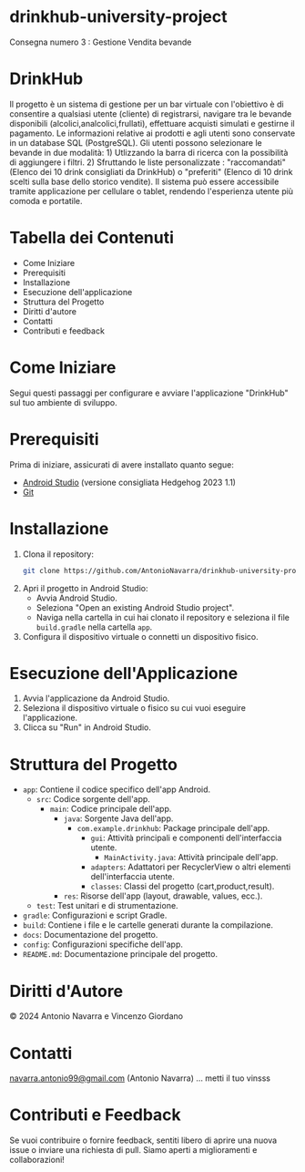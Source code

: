 # drinkhub-university-project
Consegna numero 3 : Gestione Vendita bevande

# DrinkHub
Il progetto è un sistema di gestione per un bar virtuale con l'obiettivo è di consentire a qualsiasi utente (cliente) di registrarsi, navigare tra le bevande disponibili (alcolici,analcolici,frullati), effettuare acquisti simulati e gestirne il pagamento. Le informazioni relative ai prodotti e agli utenti sono conservate in un database SQL (PostgreSQL). Gli utenti possono selezionare le bevande in due modalità: 1) Utlizzando la barra di ricerca con la possibilità di aggiungere i filtri. 2) Sfruttando le liste personalizzate : "raccomandati" (Elenco dei 10 drink consigliati da DrinkHub) o "preferiti" (Elenco di 10 drink scelti sulla base dello storico vendite).
Il sistema può essere accessibile tramite applicazione per cellulare o tablet, rendendo l'esperienza utente più comoda e portatile.

# Tabella dei Contenuti
- Come Iniziare
- Prerequisiti
- Installazione
- Esecuzione dell'applicazione
- Struttura del Progetto
- Diritti d'autore 
- Contatti
- Contributi e feedback

# Come Iniziare
Segui questi passaggi per configurare e avviare l'applicazione "DrinkHub" sul tuo ambiente di sviluppo.

# Prerequisiti
Prima di iniziare, assicurati di avere installato quanto segue:
- [Android Studio](https://developer.android.com/studio) (versione consigliata Hedgehog 2023 1.1)
- [Git](https://git-scm.com/)

# Installazione
1. Clona il repository:
    ```bash
    git clone https://github.com/AntonioNavarra/drinkhub-university-project.git
    ```
2. Apri il progetto in Android Studio:
    - Avvia Android Studio.
    - Seleziona "Open an existing Android Studio project".
    - Naviga nella cartella in cui hai clonato il repository e seleziona il file `build.gradle` nella cartella `app`.
3. Configura il dispositivo virtuale o connetti un dispositivo fisico.

# Esecuzione dell'Applicazione
1. Avvia l'applicazione da Android Studio.
2. Seleziona il dispositivo virtuale o fisico su cui vuoi eseguire l'applicazione.
3. Clicca su "Run" in Android Studio.

# Struttura del Progetto
- `app`: Contiene il codice specifico dell'app Android.
  - `src`: Codice sorgente dell'app.
    - `main`: Codice principale dell'app.
      - `java`: Sorgente Java dell'app.
        - `com.example.drinkhub`: Package principale dell'app.
          - `gui`: Attività principali e componenti dell'interfaccia utente.
            - `MainActivity.java`: Attività principale dell'app.
          - `adapters`: Adattatori per RecyclerView o altri elementi dell'interfaccia utente.
          - `classes`: Classi del progetto (cart,product,result).
      - `res`: Risorse dell'app (layout, drawable, values, ecc.).
  - `test`: Test unitari e di strumentazione.
- `gradle`: Configurazioni e script Gradle.
- `build`: Contiene i file e le cartelle generati durante la compilazione.
- `docs`: Documentazione del progetto.
- `config`: Configurazioni specifiche dell'app.
- `README.md`: Documentazione principale del progetto.

# Diritti d'Autore
© 2024 Antonio Navarra e Vincenzo Giordano

# Contatti
navarra.antonio99@gmail.com (Antonio Navarra)
... metti il tuo vinsss

# Contributi e Feedback
Se vuoi contribuire o fornire feedback, sentiti libero di aprire una nuova issue o inviare una richiesta di pull. Siamo aperti a miglioramenti e collaborazioni!
